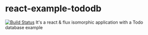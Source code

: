 # react-example-tododb
[![Build Status](https://travis-ci.org/AllenFang/react-example-tododb.svg?branch=master)](https://travis-ci.org/AllenFang/react-example-tododb)
It's a react & flux isomorphic application with a Todo database example
